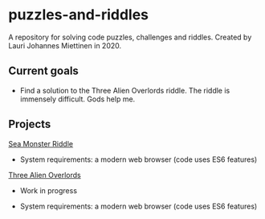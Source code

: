 # puzzles-and-riddles
A repository for solving code puzzles, challenges and riddles. Created by Lauri Johannes Miettinen in 2020.

## Current goals

- Find a solution to the Three Alien Overlords riddle. The riddle is immensely difficult. Gods help me.

## Projects

[Sea Monster Riddle](sea-monster-riddle)

- System requirements: a modern web browser (code uses ES6 features)

[Three Alien Overlords](three-alien-overlords)

- Work in progress

- System requirements: a modern web browser (code uses ES6 features)